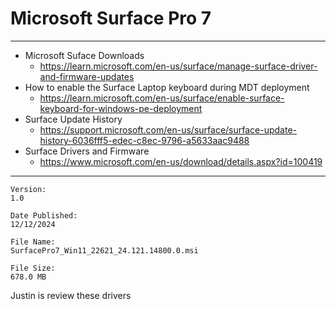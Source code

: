 # Microsoft Surface Pro 7

---

* Microsoft Suface Downloads
  * https://learn.microsoft.com/en-us/surface/manage-surface-driver-and-firmware-updates
* How to enable the Surface Laptop keyboard during MDT deployment
  * https://learn.microsoft.com/en-us/surface/enable-surface-keyboard-for-windows-pe-deployment
* Surface Update History
  * https://support.microsoft.com/en-us/surface/surface-update-history-6036fff5-edec-c8ec-9796-a5633aac9488
* Surface Drivers and Firmware
  * https://www.microsoft.com/en-us/download/details.aspx?id=100419

---

```text
Version:
1.0

Date Published:
12/12/2024

File Name:
SurfacePro7_Win11_22621_24.121.14800.0.msi

File Size:
678.0 MB
```
Justin is review these drivers